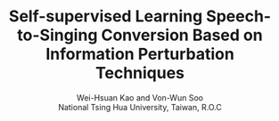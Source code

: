 # <center>Self-supervised Learning Speech-to-Singing Conversion Based on Information Perturbation Techniques

<center>Wei-Hsuan Kao and Von-Wun Soo
<center>National Tsing Hua University, Taiwan, R.O.C


